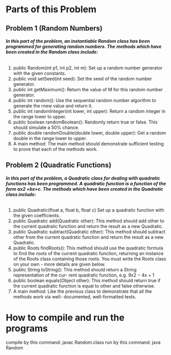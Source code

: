 # Parts of this Problem
## Problem 1 (Random Numbers)
###### **In this part of the problem, an instantiable Random class has been programmed for generating random numbers. The methods which have been created in the Random class include:**
1. public Random(int p1, int p2, int m): Set up a random number generator with the given constants. 
2. public void setSeed(int seed): Set the seed of the random number generator.
3. public int getMaximum(): Return the value of M for this random number generator.
4. public int random(): Use the sequential random number algorithm to generate the rnew value and return it. 
5. public int randomInteger(int lower, int upper): Return a random integer in the range lower to upper.
6. public boolean randomBoolean(): Randomly return true or false. This should simulate a 50% chance.
7. public double randomDouble(double lower, double upper): Get a random double in the range lower to upper.
8. A main method: The main method should demonstrate sufficient testing to prove that each of the methods work.
## Problem 2 (Quadratic Functions)
###### **In this part of the problem, a Quadratic class for dealing with quadratic functions has been programmed. A quadratic function is a function of the form ax2 +bx+c. The methods which have been created in the Quadratic class include:**
1. public Quadratic(float a, float b, float c) Set up a quadratic function with the given coefficients.
2. public Quadratic add(Quadratic other): This method should add other to the current quadratic function and return the result as a new Quadratic.
3. public Quadratic subtract(Quadratic other): This method should subtract other from the current quadratic function and return the result as a new Quadratic.
4. public Roots findRoots(): This method should use the quadratic formula to find the roots of the current quadratic function, returning an instance of the Roots class containing those roots. You must write the Roots class on your own - more details are given below.
5. public String toString(): This method should return a String representation of the cur- rent quadratic function, e.g. 9x2 − 4x + 1
6. public boolean equals(Object other): This method should return true if the current quadratic function is equal to other and false otherwise.
7.  A main method: Like the previous class to demonstrate that all the methods work via well- documented, well-formatted tests. 
# How to compile and run the programs
compile by this command:  javac Random.class
run by this command:      java Random
